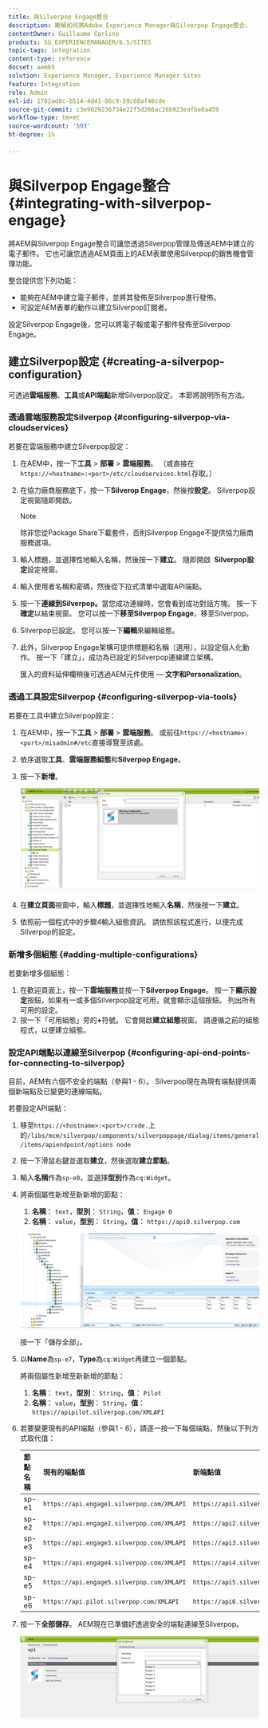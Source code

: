 ```yaml
---
title: 與Silverpop Engage整合
description: 瞭解如何將Adobe Experience Manager與Silverpop Engage整合。
contentOwner: Guillaume Carlino
products: SG_EXPERIENCEMANAGER/6.5/SITES
topic-tags: integration
content-type: reference
docset: aem65
solution: Experience Manager, Experience Manager Sites
feature: Integration
role: Admin
exl-id: 1782ad8c-b514-4d41-86c9-59c60af46cde
source-git-commit: c3e9029236734e22f5d266ac26b923eafbe0a459
workflow-type: tm+mt
source-wordcount: '593'
ht-degree: 1%

---
```


# 與Silverpop Engage整合{#integrating-with-silverpop-engage}

<!-- THIS ENTIRE TOPIC APPEARS OBSOLETE BECAUSE SILVERPOP NO LONGER EXISTS AND THERE ARE NO REDIRECTS FOR THE DOWNLOAD URL BELOW THAT IS 404.
>[!NOTE]
>
>Silverpop integration is **not** available out of the box. Download the Silverpop integration package `https://www.adobeaemcloud.com/content/marketplace/marketplaceProxy.html?packagePath=/content/companies/public/adobe/packages/aem620/product/cq-mcm-integrations-silverpop-content` from Package Share and install it on your instance. After you have installed the package, you can configure it as described in this document. -->

將AEM與Silverpop Engage整合可讓您透過Silverpop管理及傳送AEM中建立的電子郵件。 它也可讓您透過AEM頁面上的AEM表單使用Silverpop的銷售機會管理功能。

整合提供您下列功能：

* 能夠在AEM中建立電子郵件，並將其發佈至Silverpop進行發佈。
* 可設定AEM表單的動作以建立Silverpop訂閱者。

設定Silverpop Engage後，您可以將電子報或電子郵件發佈至Silverpop Engage。

## 建立Silverpop設定 {#creating-a-silverpop-configuration}

可透過&#x200B;**雲端服務**、**工具**&#x200B;或&#x200B;**API端點**&#x200B;新增Silverpop設定。 本節將說明所有方法。

### 透過雲端服務設定Silverpop {#configuring-silverpop-via-cloudservices}

若要在雲端服務中建立Silverpop設定：

1. 在AEM中，按一下&#x200B;**工具** > **部署** > **雲端服務**。 （或直接在`https://<hostname>:<port>/etc/cloudservices.html`存取。）
1. 在協力廠商服務底下，按一下&#x200B;**Silverop Engage**，然後按&#x200B;**設定**。 Silverpop設定視窗隨即開啟。

   >[!NOTE]
   >
   >除非您從Package Share下載套件，否則Silverpop Engage不提供協力廠商服務選項。

1. 輸入標題，並選擇性地輸入名稱，然後按一下&#x200B;**建立**。 隨即開啟 **&#x200B; Silverpop設定**&#x200B;設定視窗。
1. 輸入使用者名稱和密碼，然後從下拉式清單中選取API端點。
1. 按一下&#x200B;**連線到Silverpop。**&#x200B;當您成功連線時，您會看到成功對話方塊。 按一下&#x200B;**確定**&#x200B;以結束視窗。 您可以按一下&#x200B;**移至Silverpop Engage**，移至Silverpop。
1. Silverpop已設定。 您可以按一下&#x200B;**編輯**&#x200B;來編輯組態。
1. 此外，Silverpop Engage架構可提供標題和名稱（選用），以設定個人化動作。 按一下「建立」，成功為已設定的Silverpop連線建立架構。

   匯入的資料延伸欄稍後可透過AEM元件使用 — **文字和Personalization**。

### 透過工具設定Silverpop {#configuring-silverpop-via-tools}

若要在工具中建立Silverpop設定：

1. 在AEM中，按一下&#x200B;**工具** > **部署** > **雲端服務**。 或前往`https://<hostname>:<port>/misadmin#/etc`直接導覽至該處。
1. 依序選取&#x200B;**工具**、**雲端服務組態**&#x200B;和&#x200B;**Silverpop Engage**。
1. 按一下&#x200B;**新增**。

   ![chlimage_1-6](assets/chlimage_1-6.jpeg)

1. 在&#x200B;**建立頁面**&#x200B;視窗中，輸入&#x200B;**標題**，並選擇性地輸入&#x200B;**名稱**，然後按一下&#x200B;**建立**。
1. 依照前一個程式中的步驟4輸入組態資訊。 請依照該程式進行，以便完成Silverpop的設定。

### 新增多個組態 {#adding-multiple-configurations}

若要新增多個組態：

1. 在歡迎頁面上，按一下&#x200B;**雲端服務**&#x200B;並按一下&#x200B;**Silverpop Engage**。 按一下&#x200B;**顯示設定**&#x200B;按鈕，如果有一或多個Silverpop設定可用，就會顯示這個按鈕。 列出所有可用的設定。
1. 按一下「可用組態」旁的&#x200B;**+**&#x200B;符號。 它會開啟&#x200B;**建立組態**&#x200B;視窗。 請遵循之前的組態程式，以便建立組態。

### 設定API端點以連線至Silverpop {#configuring-api-end-points-for-connecting-to-silverpop}

目前，AEM有六個不安全的端點（參與1 - 6）。 Silverpop現在為現有端點提供兩個新端點及已變更的連線端點。

若要設定API端點：

1. 移至`https://<hostname>:<port>/crxde.`上的`/libs/mcm/silverpop/components/silverpoppage/dialog/items/general/items/apiendpoint/options node`
1. 按一下滑鼠右鍵並選取&#x200B;**建立**，然後選取&#x200B;**建立節點**。
1. 輸入&#x200B;**名稱**&#x200B;作為`sp-e0`，並選擇&#x200B;**型別**&#x200B;作為`cq:Widget`。
1. 將兩個屬性新增至新新增的節點：

   1. **名稱**： `text`，**型別**： `String`，**值**： `Engage 0`
   1. **名稱**： `value`，**型別**： `String`，**值**： `https://api0.silverpop.com`

   ![chlimage_1-42](assets/chlimage_1-42.png)

   按一下「儲存全部」。

1. 以&#x200B;**Name**&#x200B;為`sp-e7`，**Type**&#x200B;為`cq:Widget`再建立一個節點。

   將兩個屬性新增至新新增的節點：

   1. **名稱**： `text`，**型別**： `String`，**值**： `Pilot`
   1. **名稱**： `value`，**型別**： `String`，**值**： `https://apipilot.silverpop.com/XMLAPI`

1. 若要變更現有的API端點（參與1 - 6），請逐一按一下每個端點，然後以下列方式取代值：

   | **節點名稱** | **現有的端點值** | **新端點值** |
   |---|---|---|
   | sp-e1 | `https://api.engage1.silverpop.com/XMLAPI` | `https://api1.silverpop.com` |
   | sp-e2 | `https://api.engage2.silverpop.com/XMLAPI` | `https://api2.silverpop.com` |
   | sp-e3 | `https://api.engage3.silverpop.com/XMLAPI` | `https://api3.silverpop.com` |
   | sp-e4 | `https://api.engage4.silverpop.com/XMLAPI` | `https://api4.silverpop.com` |
   | sp-e5 | `https://api.engage5.silverpop.com/XMLAPI` | `https://api5.silverpop.com` |
   | sp-e6 | `https://api.pilot.silverpop.com/XMLAPI` | `https://api6.silverpop.com` |

1. 按一下&#x200B;**全部儲存**。 AEM現在已準備好透過安全的端點連線至Silverpop。

   ![chlimage_1-7](assets/chlimage_1-7.jpeg)
